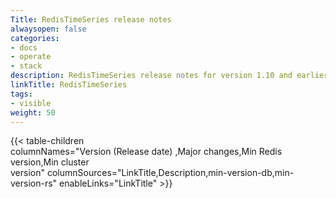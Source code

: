 ```yaml
---
Title: RedisTimeSeries release notes
alwaysopen: false
categories:
- docs
- operate
- stack
description: RedisTimeSeries release notes for version 1.10 and earlier
linkTitle: RedisTimeSeries
tags:
- visible
weight: 50
---
```

{{< table-children columnNames="Version&nbsp;(Release&nbsp;date)&nbsp;,Major&nbsp;changes,Min&nbsp;Redis<br/>version,Min&nbsp;cluster<br/>version" columnSources="LinkTitle,Description,min-version-db,min-version-rs" enableLinks="LinkTitle" >}}
